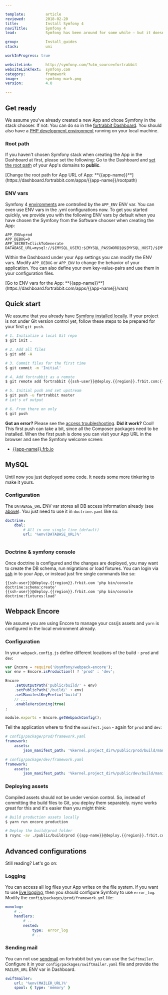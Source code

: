 ```yaml
---

template:         article
reviewed:         2018-02-20
title:            Install Symfony 4
naviTitle:        Symfony 4
lead:             Symfony has been around for some while — but it doesn't look old. Learn how to install and tune Symfony 4 on fortrabbit.

group:            Install_guides
stack:            uni

workInProgress: true

websiteLink:      http://symfony.com/?utm_source=fortrabbit
websiteLinkText:  symfony.com
category:         framework
image:            symfony-mark.png
version:          4.0

---
```



## Get ready

We assume you've already created a new App and chose Symfony in the stack chooser. If not: You can do so in the [fortrabbit Dashboard](/dashboard). You should also have a [PHP development environment](/local-development) running on your local machine.


### Root path

If you haven't chosen Symfony stack when creating the App in the Dashboard at first, please set the following: Go to the Dashboard and [set the root path](/app#toc-root-path) of your App's domains to **public**.

<div markdown="1" data-user="known">
[Change the root path for App URL of App: **{{app-name}}**](https://dashboard.fortrabbit.com/apps/{{app-name}}/rootpath)
</div>

### ENV vars

Symfony 4 [environments](https://symfony.com/doc/current/configuration/environments.html#executing-an-application-in-different-environments) are controlled by the `APP_ENV` ENV var. You can even use ENV vars in the .yml configurations now. To get you started quickly, we provide you with the following ENV vars by default when you have chosen the Symfony from the Software chooser when creating the App:

```osterei32
APP_ENV=prod
APP_DEBUG=0
APP_SECRET=ClickToGenerate
DATABASE_URL=mysql://${MYSQL_USER}:${MYSQL_PASSWORD}@${MYSQL_HOST}/${MYSQL_DATABASE}
```

Within the Dashboard under your App settings you can modify the ENV vars. Modify `APP_DEBUG` or `APP_ENV` to change the behavior of your application. You can also define your own key-value-pairs and use them in your configuration files. 

<div markdown="1" data-user="known">
[Go to ENV vars for the App: **{{app-name}}**](https://dashboard.fortrabbit.com/apps/{{app-name}}/vars)
</div>


## Quick start

We assume that you already have [Symfony installed locally](http://symfony.com/download). If your project is not under Git version control yet, follow these steps to be prepared for your first `git push`. 

```bash
# 1. Initialize a local Git repo
$ git init .

# 2. Add all files
$ git add -A

# 3. Commit files for the first time
$ git commit -m 'Initial'

# 4. Add fortrabbit as a remote
$ git remote add fortrabbit {{ssh-user}}@deploy.{{region}}.frbit.com:{{app-name}}.git

# 5. Initial push and set upstream
$ git push -u fortrabbit master
# Lot's of output

# 6. From there on only
$ git push
```

**Got an error?** Please see the [access troubleshooting](/access-methods#toc-troubleshooting). **Did it work?** Cool! This first push can take a bit, since all the Composer packages need to be installed. When the first push is done you can visit your App URL in the browser and see the Symfony welcome screen:

* [{{app-name}}.frb.io](https://{{app-name}}.frb.io)


## MySQL

Until now you just deployed some code. It needs some more tinkering to make it yours.

### Configuration

The `DATABASE_URL` ENV var stores all DB access information already (see [above](#toc-env-vars)). You just need to use it in `doctrine.yaml` like so:  

```yaml
doctrine:
    dbal:
        # All in one single line (default)
        url: '%env(DATABASE_URL)%'
        
```

### Doctrine & symfony console

Once doctrine is configured and the changes are deployed, you may want to create the DB schema, run migrations or load fixtures. You can login via [ssh](ssh) in to your App, or instead just fire single commands like so:

```
{{ssh-user}}@deploy.{{region}}.frbit.com 'php bin/console doctrine:schema:create'
{{ssh-user}}@deploy.{{region}}.frbit.com 'php bin/console doctrine:fixtures:load'
```

## Webpack Encore

We assume you are using Encore to manage your css/js assets and `yarn` is configured in the local environment already. 

### Configuration

In your `webpack.config.js` define different locations of the build - `prod` and `dev`:

```js
var Encore = require('@symfony/webpack-encore');
var env = Encore.isProduction() ? 'prod' : 'dev';

Encore
    .setOutputPath('public/build/' + env)
    .setPublicPath('/build/' + env)
    .setManifestKeyPrefix('build')
    // ...
    .enableVersioning(true)
;

module.exports = Encore.getWebpackConfig();
```

Tell the application where to find the `manifest.json` - again for `prod` and `dev`:

```yml
# config/package/prod/framework.yaml
framework:
    assets:
        json_manifest_path: '%kernel.project_dir%/public/prod/build/manifest.json'
```

```yml
# config/package/dev/framework.yaml
framework:
    assets:
        json_manifest_path: '%kernel.project_dir%/public/dev/build/manifest.json'
```

### Deploying assets

Compiled assets should not be under version control. So, instead of committing the build files to Git, you deploy them separately. rsync works great for this and it's easier than you might think:

```bash
# Build production assets locally 
$ yarn run encore production

# Deploy the build/prod folder
$ rsync -av ./public/build/prod {{app-name}}@deploy.{{region}}.frbit.com:~/public/build/prod/
```


## Advanced configurations

Still reading? Let's go on:

### Logging

You can access all log files your App writes on the file system. If you want to use [live logging](logging#toc-live-log-access), then you should configure Symfony to use `error_log`. Modify the `config/packages/prod/framework.yml` file:

``` yml
monolog:
    # ..
    handlers:
        # ..
        nested:
            type:  error_log
            # ..
```

### Sending mail

You can not use [sendmail](quirks#toc-mailing) on fortrabbit but you can use the `Swiftmailer`. Configure it in your `config/packages/swiftmailer.yaml` file and provide the `MAILER_URL` ENV var in Dashboard.

``` yml
swiftmailer:
    url: '%env(MAILER_URL)%'
    spool: { type: 'memory' }
```
